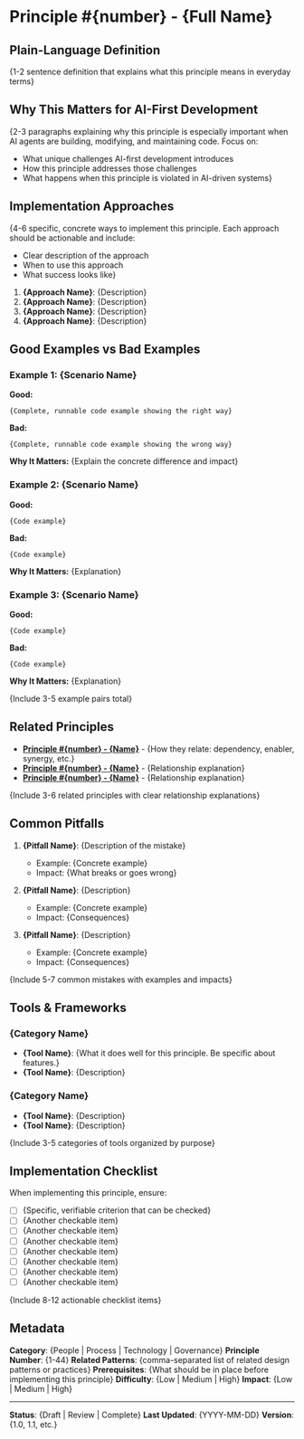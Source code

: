 # Principle #{number} - {Full Name}

## Plain-Language Definition

{1-2 sentence definition that explains what this principle means in everyday terms}

## Why This Matters for AI-First Development

{2-3 paragraphs explaining why this principle is especially important when AI agents are building, modifying, and maintaining code. Focus on:
- What unique challenges AI-first development introduces
- How this principle addresses those challenges
- What happens when this principle is violated in AI-driven systems}

## Implementation Approaches

{4-6 specific, concrete ways to implement this principle. Each approach should be actionable and include:
- Clear description of the approach
- When to use this approach
- What success looks like}

1. **{Approach Name}**: {Description}
2. **{Approach Name}**: {Description}
3. **{Approach Name}**: {Description}
4. **{Approach Name}**: {Description}

## Good Examples vs Bad Examples

### Example 1: {Scenario Name}

**Good:**
```{language}
{Complete, runnable code example showing the right way}
```

**Bad:**
```{language}
{Complete, runnable code example showing the wrong way}
```

**Why It Matters:** {Explain the concrete difference and impact}

### Example 2: {Scenario Name}

**Good:**
```{language}
{Code example}
```

**Bad:**
```{language}
{Code example}
```

**Why It Matters:** {Explanation}

### Example 3: {Scenario Name}

**Good:**
```{language}
{Code example}
```

**Bad:**
```{language}
{Code example}
```

**Why It Matters:** {Explanation}

{Include 3-5 example pairs total}

## Related Principles

- **[Principle #{number} - {Name}](path/to/spec.md)** - {How they relate: dependency, enabler, synergy, etc.}
- **[Principle #{number} - {Name}](path/to/spec.md)** - {Relationship explanation}
- **[Principle #{number} - {Name}](path/to/spec.md)** - {Relationship explanation}

{Include 3-6 related principles with clear relationship explanations}

## Common Pitfalls

1. **{Pitfall Name}**: {Description of the mistake}
   - Example: {Concrete example}
   - Impact: {What breaks or goes wrong}

2. **{Pitfall Name}**: {Description}
   - Example: {Concrete example}
   - Impact: {Consequences}

3. **{Pitfall Name}**: {Description}
   - Example: {Concrete example}
   - Impact: {Consequences}

{Include 5-7 common mistakes with examples and impacts}

## Tools & Frameworks

### {Category Name}
- **{Tool Name}**: {What it does well for this principle. Be specific about features.}
- **{Tool Name}**: {Description}

### {Category Name}
- **{Tool Name}**: {Description}
- **{Tool Name}**: {Description}

{Include 3-5 categories of tools organized by purpose}

## Implementation Checklist

When implementing this principle, ensure:

- [ ] {Specific, verifiable criterion that can be checked}
- [ ] {Another checkable item}
- [ ] {Another checkable item}
- [ ] {Another checkable item}
- [ ] {Another checkable item}
- [ ] {Another checkable item}
- [ ] {Another checkable item}
- [ ] {Another checkable item}

{Include 8-12 actionable checklist items}

## Metadata

**Category**: {People | Process | Technology | Governance}
**Principle Number**: {1-44}
**Related Patterns**: {comma-separated list of related design patterns or practices}
**Prerequisites**: {What should be in place before implementing this principle}
**Difficulty**: {Low | Medium | High}
**Impact**: {Low | Medium | High}

---

**Status**: {Draft | Review | Complete}
**Last Updated**: {YYYY-MM-DD}
**Version**: {1.0, 1.1, etc.}